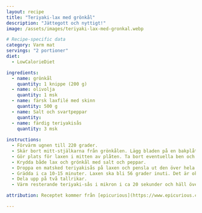 ```yaml
---
layout: recipe
title: "Teriyaki-lax med grönkål"
description: "Jättegott och nyttigt!"
image: /assets/images/teriyaki-lax-med-gronkal.webp

# Recipe-specific data
category: Varm mat
servings: "2 portioner"
diet:
  - LowCalorieDiet

ingredients:
  - name: grönkål
    quantity: 1 knippe (200 g)
  - name: olivolja
    quantity: 1 msk
  - name: färsk laxfilé med skinn
    quantity: 500 g
  - name: Salt och svartpeppar
    quantity:
  - name: färdig teriyakisås
    quantity: 3 msk
        
instructions:
  - Förvärm ugnen till 220 grader.
  - Skär bort mitt-stjälkarna från grönkålen. Lägg bladen på en bakplåt. Häll över 1 msk olivolja. Massera in oljan i grönkålen ordentligt.
  - Gör plats för laxen i mitten av plåten. Ta bort eventuella ben och lägg dit laxen med skinnsidan ner.
  - Krydda både lax och grönkål med salt och peppar.
  - Droppa en matsked teriyakisås på laxen och pensla ut den över hela ytan.
  - Grädda i ca 10-15 minuter. Laxen ska bli 56 grader inuti. Det är okej om grönkålen blir lite brun, den är god ändå.
  - Dela upp på två tallrikar.
  - Värm resterande teriyaki-sås i mikron i ca 20 sekunder och häll över laxbitarna.

attribution: Receptet kommer från [epicurious](https://www.epicurious.com/recipes/food/views/teriyaki-salmon-and-kale-sheet-pan-supper-pioneer-woman)

---
```



